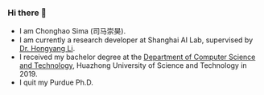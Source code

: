 ### Hi there 👋

-  I am Chonghao Sima (司马崇昊).
-  I am currently a research developer at Shanghai AI Lab, supervised by [Dr. Hongyang Li](https://scholar.google.com.hk/citations?user=Hfrih1EAAAAJ&hl=en). 
-  I received my bachelor degree at the [Department of Computer Science and Technology](http://www.cs.hust.edu.cn/), Huazhong University of Science and Technology in 2019.
-  I quit my Purdue Ph.D.

<!--
**ChonghaoSima/ChonghaoSima** is a ✨ _special_ ✨ repository because its `README.md` (this file) appears on your GitHub profile.

Here are some ideas to get you started:

- 🔭 I’m currently working on ...
- 🌱 I’m currently learning ...
- 👯 I’m looking to collaborate on ...
- 🤔 I’m looking for help with ...
- 💬 Ask me about ...
- 📫 How to reach me: ...
- 😄 Pronouns: ...
- ⚡ Fun fact: ...
-->
